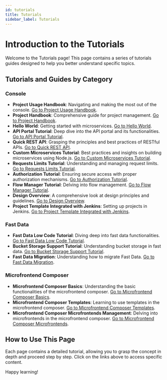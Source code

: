 ```yaml
---
id: tutorials
title: Tutorials
sidebar_label: Tutorials
---
```


# Introduction to the Tutorials

Welcome to the Tutorials page! This page contains a series of tutorials guides designed to help you better understand specific topics.

## Tutorials and Guides by Category

### **Console**
- **Project Usage Handbook**: Navigating and making the most out of the console. [Go to Project Usage Handbook](/getting-started/handbooks/project/usage.md).
- **Project Handbook**: Comprehensive guide for project management. [Go to Project Handbook](/getting-started/handbooks/project/manage.md).
- **Hello World**: Getting started with microservices. [Go to Hello World](/getting-started/tutorials/microservice-hello-world.mdx).
- **API Portal Tutorial**: Deep dive into the API portal and its functionalities. [Go to API Portal Tutorial](/getting-started/tutorials/api-portal.mdx).
- **Quick REST API**: Grasping the principles and best practices of RESTful APIs. [Go to Quick REST API](/getting-started/tutorials/rest-api-for-crud-on-data.mdx).
- **Custom Microservices Tutorial**: Best practices and insights on building microservices using Node.js. [Go to Custom Microservices Tutorial](/getting-started/tutorials/create-a-custom-microservice.mdx).
- **Requests Limits Tutorial**: Understanding and managing request limits. [Go to Requests Limits Tutorial](/getting-started/tutorials/set-requests-limits-of-a-microservice.mdx).
- **Authorization Tutorial**: Ensuring secure access with proper authorization mechanisms. [Go to Authorization Tutorial](/getting-started/tutorials/protect-your-endpoints-with-policies.mdx).
- **Flow Manager Tutorial**: Delving into flow management. [Go to Flow Manager Tutorial](/getting-started/tutorials/flow-manager.md).
- **Design Overview**: A comprehensive look at design principles and guidelines. [Go to Design Overview](/getting-started/tutorials/design-overview.md).
- **Project Template Integrated with Jenkins**: Setting up projects in Jenkins. [Go to Project Template Integrated with Jenkins](/getting-started/tutorials/project-template-integrated-with-jenkins.md).


### **Fast Data**
- **Fast Data Low Code Tutorial**: Diving deep into fast data functionalities. [Go to Fast Data Low Code Tutorial](/getting-started/tutorials/fast-data/low-code.mdx).
- **Bucket Storage Support Tutorial**: Understanding bucket storage in fast data. [Go to Bucket Storage Support Tutorial](/getting-started/tutorials/fast-data/bucket-storage-support.mdx).
- **Fast Data Migration**: Understanding how to migrate Fast Data. [Go to Fast Data Migration](/getting-started/tutorials/fast-data/migration.md).



### **Microfrontend Composer**
- **Microfrontend Composer Basics**: Understanding the basic functionalities of the microfrontend composer. [Go to Microfrontend Composer Basics](/getting-started/tutorials/microfrontend-composer/basics.mdx).
- **Microfrontend Composer Templates**: Learning to use templates in the microfrontend composer. [Go to Microfrontend Composer Templates](/getting-started/tutorials/microfrontend-composer/templates.mdx).
- **Microfrontend Composer Microfrontends Management**: Delving into microfrontends in the microfrontend composer. [Go to Microfrontend Composer Microfrontends](/getting-started/tutorials/microfrontend-composer/microfrontends.mdx).

## How to Use This Page

Each page contains a detailed tutorial, allowing you to grasp the concept in depth and proceed step by step. Click on the links above to access specific content.

Happy learning!

